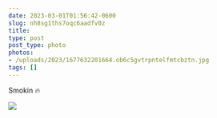 ```yaml
---
date: 2023-03-01T01:56:42-0600
slug: nh8sg1ths7oqc6aadfv0z
title: 
type: post
post_type: photo
photos:
- /uploads/2023/1677632201664.ob6c5gvtrpntelfmtcbztn.jpg
tags: []
---
```

Smokin 🔥


![](/uploads/2023/1677632201664.ob6c5gvtrpntelfmtcbztn.jpg)


